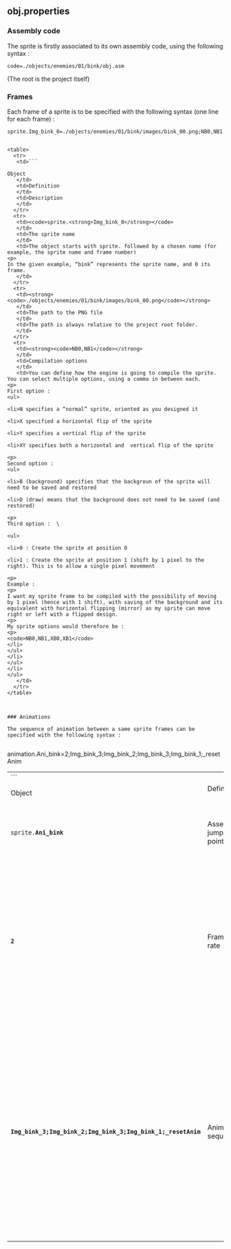 <!-- Output copied to clipboard! -->

<!-----

Yay, no errors, warnings, or alerts!

Conversion time: 0.49 seconds.


Using this Markdown file:

1. Paste this output into your source file.
2. See the notes and action items below regarding this conversion run.
3. Check the rendered output (headings, lists, code blocks, tables) for proper
   formatting and use a linkchecker before you publish this page.

Conversion notes:

* Docs to Markdown version 1.0β34
* Thu Jan 19 2023 07:13:08 GMT-0800 (PST)
* Source doc: Doc - Sprites
* Tables are currently converted to HTML tables.
----->



## obj.properties


### Assembly code

The sprite is firstly associated to its own assembly code, using the following syntax :


```
code=./objects/enemies/01/bink/obj.asm
```


(The root is the project itself)


### Frames

Each frame of a sprite is to be specified with the following syntax (one line for each frame) : 


```
sprite.Img_bink_0=./objects/enemies/01/bink/images/bink_00.png;NB0,NB1


<table>
  <tr>
   <td>```

Object
   </td>
   <td>Definition
   </td>
   <td>Description
   </td>
  </tr>
  <tr>
   <td><code>sprite.<strong>Img_bink_0</strong></code>
   </td>
   <td>The sprite name
   </td>
   <td>The object starts with sprite. followed by a chosen name (for example, the sprite name and frame number)
<p>
In the given example, “bink” represents the sprite name, and 0 its frame.
   </td>
  </tr>
  <tr>
   <td><strong><code>./objects/enemies/01/bink/images/bink_00.png</code></strong>
   </td>
   <td>The path to the PNG file
   </td>
   <td>The path is always relative to the project root folder.
   </td>
  </tr>
  <tr>
   <td><strong><code>NB0,NB1</code></strong>
   </td>
   <td>Compilation options
   </td>
   <td>You can define how the engine is going to compile the sprite. You can select multiple options, using a comma in between each.
<p>
First option : 
<ul>

<li>N specifies a “normal” sprite, oriented as you designed it

<li>X specified a horizontal flip of the sprite

<li>Y specifies a vertical flip of the sprite

<li>XY specifies both a horizontal and  vertical flip of the sprite

<p>
Second option : 
<ul>

<li>B (background) specifies that the backgroun of the sprite will need to be saved and restored

<li>D (draw) means that the background does not need to be saved (and restored)

<p>
Third option :  \

<ul>

<li>0 : Create the sprite at position 0

<li>1 : Create the sprite at position 1 (shift by 1 pixel to the right). This is to allow a single pixel movement

<p>
Example : 
<p>
I want my sprite frame to be compiled with the possibility of moving by 1 pixel (hence with 1 shift), with saving of the background and its equivalent with horizontal flipping (mirror) as my sprite can move right or left with a flipped design.
<p>
My sprite options would therefore be : 
<p>
<code>NB0,NB1,XB0,XB1</code>
</li>
</ul>
</li>
</ul>
</li>
</ul>
   </td>
  </tr>
</table>



### Animations

The sequence of animation between a same sprite frames can be specified with the following syntax : 


```
animation.Ani_bink=2;Img_bink_3;Img_bink_2;Img_bink_3;Img_bink_1;_resetAnim


<table>
  <tr>
   <td>```

Object
   </td>
   <td>Definition
   </td>
   <td>Description
   </td>
  </tr>
  <tr>
   <td><code>sprite.<strong>Ani_bink</strong></code>
   </td>
   <td>Assembly jump point
   </td>
   <td>This defines where, in the assembly code (obj.asm) the sprite will be executed.
   </td>
  </tr>
  <tr>
   <td><strong><code>2</code></strong>
   </td>
   <td>Frame rate
   </td>
   <td>This defines when the sprite is rotated to its next frame : 
<ul>

<li>1 means every game frame

<li>2 means every other game frames

<li>3 means every 3 game frames

<li>… etc …
</li>
</ul>
   </td>
  </tr>
  <tr>
   <td><strong><code>Img_bink_3;Img_bink_2;Img_bink_3;Img_bink_1;_resetAnim</code></strong>
   </td>
   <td>Animation sequence
   </td>
   <td>This specifies the frames order the sprite will be animated.
<p>
Each frame name refers to the frames created (See “Frames” section above) and are separated by a semicolon ;
<p>
The animation is closed by <code>_resetAnim</code>
<p>
(Is there anything like _loopbackAnim or something ?)
   </td>
  </tr>
</table>

